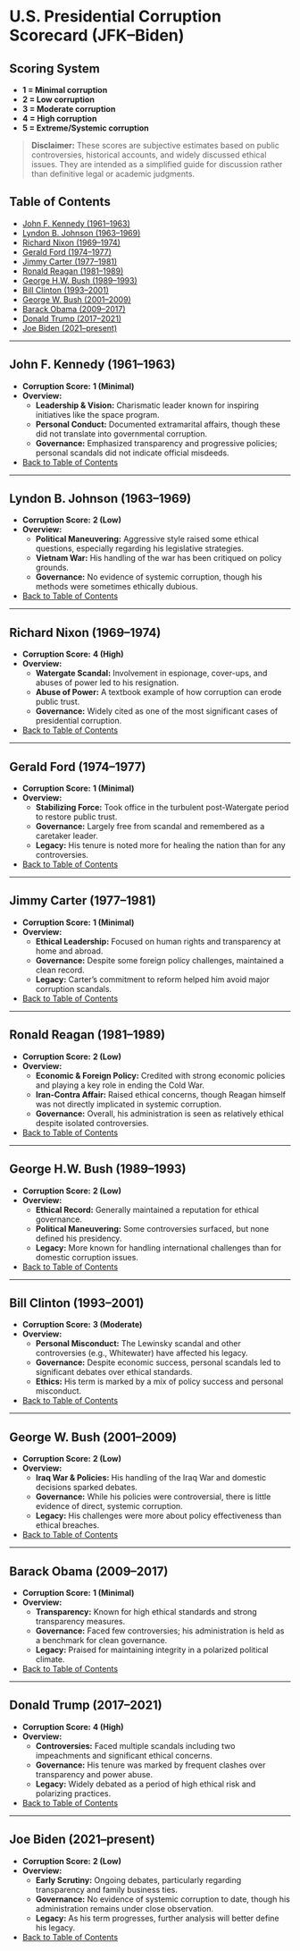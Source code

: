 # U.S. Presidential Corruption Scorecard (JFK–Biden)

## Scoring System
- **1 = Minimal corruption**
- **2 = Low corruption**
- **3 = Moderate corruption**
- **4 = High corruption**
- **5 = Extreme/Systemic corruption**

> **Disclaimer:** These scores are subjective estimates based on public controversies, historical accounts, and widely discussed ethical issues. They are intended as a simplified guide for discussion rather than definitive legal or academic judgments.

## Table of Contents
- [John F. Kennedy (1961–1963)](#john-f-kennedy-1961–1963)
- [Lyndon B. Johnson (1963–1969)](#lyndon-b-johnson-1963–1969)
- [Richard Nixon (1969–1974)](#richard-nixon-1969–1974)
- [Gerald Ford (1974–1977)](#gerald-ford-1974–1977)
- [Jimmy Carter (1977–1981)](#jimmy-carter-1977–1981)
- [Ronald Reagan (1981–1989)](#ronald-reagan-1981–1989)
- [George H.W. Bush (1989–1993)](#george-hw-bush-1989–1993)
- [Bill Clinton (1993–2001)](#bill-clinton-1993–2001)
- [George W. Bush (2001–2009)](#george-w-bush-2001–2009)
- [Barack Obama (2009–2017)](#barack-obama-2009–2017)
- [Donald Trump (2017–2021)](#donald-trump-2017–2021)
- [Joe Biden (2021–present)](#joe-biden-2021–present)

---

## John F. Kennedy (1961–1963)
- **Corruption Score:** **1 (Minimal)**
- **Overview:**
  - **Leadership & Vision:** Charismatic leader known for inspiring initiatives like the space program.
  - **Personal Conduct:** Documented extramarital affairs, though these did not translate into governmental corruption.
  - **Governance:** Emphasized transparency and progressive policies; personal scandals did not indicate official misdeeds.
- [Back to Table of Contents](#table-of-contents)

---

## Lyndon B. Johnson (1963–1969)
- **Corruption Score:** **2 (Low)**
- **Overview:**
  - **Political Maneuvering:** Aggressive style raised some ethical questions, especially regarding his legislative strategies.
  - **Vietnam War:** His handling of the war has been critiqued on policy grounds.
  - **Governance:** No evidence of systemic corruption, though his methods were sometimes ethically dubious.
- [Back to Table of Contents](#table-of-contents)

---

## Richard Nixon (1969–1974)
- **Corruption Score:** **4 (High)**
- **Overview:**
  - **Watergate Scandal:** Involvement in espionage, cover-ups, and abuses of power led to his resignation.
  - **Abuse of Power:** A textbook example of how corruption can erode public trust.
  - **Governance:** Widely cited as one of the most significant cases of presidential corruption.
- [Back to Table of Contents](#table-of-contents)

---

## Gerald Ford (1974–1977)
- **Corruption Score:** **1 (Minimal)**
- **Overview:**
  - **Stabilizing Force:** Took office in the turbulent post-Watergate period to restore public trust.
  - **Governance:** Largely free from scandal and remembered as a caretaker leader.
  - **Legacy:** His tenure is noted more for healing the nation than for any controversies.
- [Back to Table of Contents](#table-of-contents)

---

## Jimmy Carter (1977–1981)
- **Corruption Score:** **1 (Minimal)**
- **Overview:**
  - **Ethical Leadership:** Focused on human rights and transparency at home and abroad.
  - **Governance:** Despite some foreign policy challenges, maintained a clean record.
  - **Legacy:** Carter’s commitment to reform helped him avoid major corruption scandals.
- [Back to Table of Contents](#table-of-contents)

---

## Ronald Reagan (1981–1989)
- **Corruption Score:** **2 (Low)**
- **Overview:**
  - **Economic & Foreign Policy:** Credited with strong economic policies and playing a key role in ending the Cold War.
  - **Iran-Contra Affair:** Raised ethical concerns, though Reagan himself was not directly implicated in systemic corruption.
  - **Governance:** Overall, his administration is seen as relatively ethical despite isolated controversies.
- [Back to Table of Contents](#table-of-contents)

---

## George H.W. Bush (1989–1993)
- **Corruption Score:** **2 (Low)**
- **Overview:**
  - **Ethical Record:** Generally maintained a reputation for ethical governance.
  - **Political Maneuvering:** Some controversies surfaced, but none defined his presidency.
  - **Legacy:** More known for handling international challenges than for domestic corruption issues.
- [Back to Table of Contents](#table-of-contents)

---

## Bill Clinton (1993–2001)
- **Corruption Score:** **3 (Moderate)**
- **Overview:**
  - **Personal Misconduct:** The Lewinsky scandal and other controversies (e.g., Whitewater) have affected his legacy.
  - **Governance:** Despite economic success, personal scandals led to significant debates over ethical standards.
  - **Ethics:** His term is marked by a mix of policy success and personal misconduct.
- [Back to Table of Contents](#table-of-contents)

---

## George W. Bush (2001–2009)
- **Corruption Score:** **2 (Low)**
- **Overview:**
  - **Iraq War & Policies:** His handling of the Iraq War and domestic decisions sparked debates.
  - **Governance:** While his policies were controversial, there is little evidence of direct, systemic corruption.
  - **Legacy:** His challenges were more about policy effectiveness than ethical breaches.
- [Back to Table of Contents](#table-of-contents)

---

## Barack Obama (2009–2017)
- **Corruption Score:** **1 (Minimal)**
- **Overview:**
  - **Transparency:** Known for high ethical standards and strong transparency measures.
  - **Governance:** Faced few controversies; his administration is held as a benchmark for clean governance.
  - **Legacy:** Praised for maintaining integrity in a polarized political climate.
- [Back to Table of Contents](#table-of-contents)

---

## Donald Trump (2017–2021)
- **Corruption Score:** **4 (High)**
- **Overview:**
  - **Controversies:** Faced multiple scandals including two impeachments and significant ethical concerns.
  - **Governance:** His tenure was marked by frequent clashes over transparency and power abuse.
  - **Legacy:** Widely debated as a period of high ethical risk and polarizing practices.
- [Back to Table of Contents](#table-of-contents)

---

## Joe Biden (2021–present)
- **Corruption Score:** **2 (Low)**
- **Overview:**
  - **Early Scrutiny:** Ongoing debates, particularly regarding transparency and family business ties.
  - **Governance:** No evidence of systemic corruption to date, though his administration remains under close observation.
  - **Legacy:** As his term progresses, further analysis will better define his legacy.
- [Back to Table of Contents](#table-of-contents)
